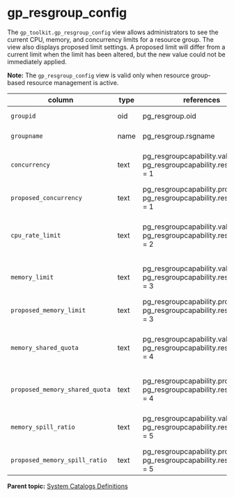 # gp\_resgroup\_config 

The `gp_toolkit.gp_resgroup_config` view allows administrators to see the current CPU, memory, and concurrency limits for a resource group. The view also displays proposed limit settings. A proposed limit will differ from a current limit when the limit has been altered, but the new value could not be immediately applied.

**Note:** The `gp_resgroup_config` view is valid only when resource group-based resource management is active.

|column|type|references|description|
|------|----|----------|-----------|
|`groupid`|oid|pg\_resgroup.oid|The ID of the resource group.|
|`groupname`|name|pg\_resgroup.rsgname|The name of the resource group.|
|`concurrency`|text|pg\_resgroupcapability.value for pg\_resgroupcapability.reslimittype = 1|The concurrency \(`CONCURRENCY`\) value specified for the resource group.|
|`proposed_concurrency`|text|pg\_resgroupcapability.proposed for pg\_resgroupcapability.reslimittype = 1|The pending concurrency value for the resource group.|
|`cpu_rate_limit`|text|pg\_resgroupcapability.value for pg\_resgroupcapability.reslimittype = 2|The CPU limit \(`CPU_RATE_LIMIT`\) value specified for the resource group, or -1.|
|`memory_limit`|text|pg\_resgroupcapability.value for pg\_resgroupcapability.reslimittype = 3|The memory limit \(`MEMORY_LIMIT`\) value specified for the resource group.|
|`proposed_memory_limit`|text|pg\_resgroupcapability.proposed for pg\_resgroupcapability.reslimittype = 3|The pending memory limit value for the resource group.|
|`memory_shared_quota`|text|pg\_resgroupcapability.value for pg\_resgroupcapability.reslimittype = 4|The shared memory quota \(`MEMORY_SHARED_QUOTA`\) value specified for the resource group.|
|`proposed_memory_shared_quota`|text|pg\_resgroupcapability.proposed for pg\_resgroupcapability.reslimittype = 4|The pending shared memory quota value for the resource group.|
|`memory_spill_ratio`|text|pg\_resgroupcapability.value for pg\_resgroupcapability.reslimittype = 5|The memory spill ratio \(`MEMORY_SPILL_RATIO`\) value specified for the resource group.|
|`proposed_memory_spill_ratio`|text|pg\_resgroupcapability.proposed for pg\_resgroupcapability.reslimittype\> = 5|The pending memory spill ratio value for the resource group.|

**Parent topic:** [System Catalogs Definitions](../system_catalogs/catalog_ref-html.html)

